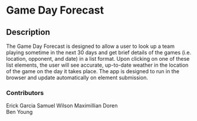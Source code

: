 # Game Day Forecast
## Description
The Game Day Forecast is designed to allow a user to look up a team playing sometime in the next 30 days and get brief details of the games (i.e. location, opponent, and date) in a list format. Upon clicking on one of these list elements, the user will see accurate, up-to-date weather in the location of the game on the day it takes place. The app is designed to run in the browser and update automatically on element submission.

### Contributors
Erick Garcia
Samuel Wilson
Maximillian Doren  
Ben Young